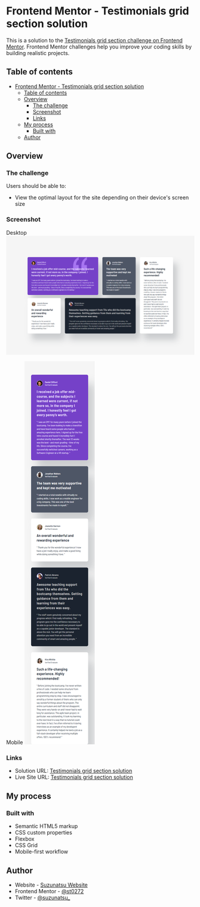 # Frontend Mentor - Testimonials grid section solution

This is a solution to the [Testimonials grid section challenge on Frontend Mentor](https://www.frontendmentor.io/challenges/testimonials-grid-section-Nnw6J7Un7). Frontend Mentor challenges help you improve your coding skills by building realistic projects. 

## Table of contents

- [Frontend Mentor - Testimonials grid section solution](#frontend-mentor---testimonials-grid-section-solution)
  - [Table of contents](#table-of-contents)
  - [Overview](#overview)
    - [The challenge](#the-challenge)
    - [Screenshot](#screenshot)
    - [Links](#links)
  - [My process](#my-process)
    - [Built with](#built-with)
  - [Author](#author)

## Overview

### The challenge

Users should be able to:

- View the optimal layout for the site depending on their device's screen size

### Screenshot

Desktop
![desktop](./design/desktop.png)

Mobile
![mobile](./design/mobile.png)

### Links

- Solution URL: [Testimonials grid section solution](https://github.com/st0272/fm-testimonials-grid-section)
- Live Site URL: [Testimonials grid section solution](https://st0272.github.io/fm-testimonials-grid-section/)

## My process

### Built with

- Semantic HTML5 markup
- CSS custom properties
- Flexbox
- CSS Grid
- Mobile-first workflow

## Author

- Website - [Suzunatsu Website](https://www.suzunatsu.com)
- Frontend Mentor - [@st0272](https://www.frontendmentor.io/profile/st0272)
- Twitter - [@suzunatsu_](https://www.twitter.com/suzunatsu_)